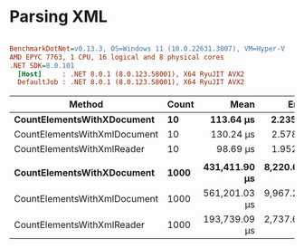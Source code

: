 # Parsing XML


``` ini

BenchmarkDotNet=v0.13.3, OS=Windows 11 (10.0.22631.3007), VM=Hyper-V
AMD EPYC 7763, 1 CPU, 16 logical and 8 physical cores
.NET SDK=8.0.101
  [Host]     : .NET 8.0.1 (8.0.123.58001), X64 RyuJIT AVX2
  DefaultJob : .NET 8.0.1 (8.0.123.58001), X64 RyuJIT AVX2


```
|                       Method | Count |          Mean |        Error |        StdDev |        Median | Ratio | RatioSD |
|----------------------------- |------ |--------------:|-------------:|--------------:|--------------:|------:|--------:|
|   **CountElementsWithXDocument** |    **10** |     **113.64 μs** |     **2.235 μs** |      **2.744 μs** |     **114.19 μs** |  **1.14** |    **0.07** |
| CountElementsWithXmlDocument |    10 |     130.24 μs |     2.578 μs |      4.968 μs |     131.41 μs |  1.31 |    0.09 |
|   CountElementsWithXmlReader |    10 |      98.69 μs |     1.952 μs |      5.005 μs |      96.67 μs |  1.00 |    0.00 |
|                              |       |               |              |               |               |       |         |
|   **CountElementsWithXDocument** |  **1000** | **431,411.90 μs** | **8,220.632 μs** | **20,774.587 μs** | **429,212.40 μs** |  **2.17** |    **0.07** |
| CountElementsWithXmlDocument |  1000 | 561,201.03 μs | 9,967.270 μs | 19,203.545 μs | 562,053.15 μs |  2.97 |    0.09 |
|   CountElementsWithXmlReader |  1000 | 193,739.09 μs | 2,737.681 μs |  2,137.402 μs | 194,289.52 μs |  1.00 |    0.00 |
